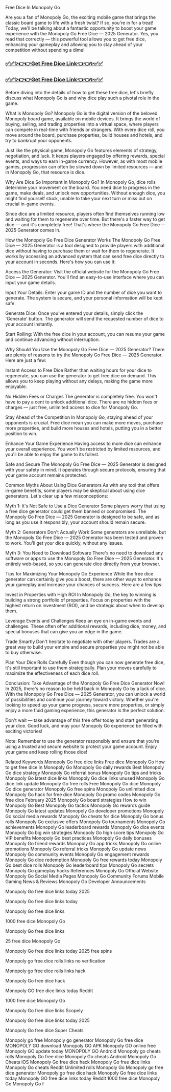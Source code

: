 Free Dice In Monopoly Go

Are you a fan of Monopoly Go, the exciting mobile game that brings the classic board game to life with a fresh twist? If so, you're in for a treat! Today, we'll be talking about a fantastic opportunity to boost your game experience with the Monopoly Go Free Dice — 2025 Generator. Yes, you read that correctly — this powerful tool allows you to get free dice, enhancing your gameplay and allowing you to stay ahead of your competition without spending a dime!

<h3><strong><a href="https://appbitly.com/lAMRu">✅✅✨👉👉Get Free Dice Link👈👈✨✅✅</a></strong></h3>

<h3><strong><a href="https://appbitly.com/lAMRu">✅✅✨👉👉Get Free Dice Link👈👈✨✅✅</a></strong></h3>

Before diving into the details of how to get these free dice, let's briefly discuss what Monopoly Go is and why dice play such a pivotal role in the game.

What is Monopoly Go? Monopoly Go is the digital version of the beloved Monopoly board game, available on mobile devices. It brings the world of buying, selling, and trading properties into a virtual space, where players can compete in real-time with friends or strangers. With every dice roll, you move around the board, purchase properties, build houses and hotels, and try to bankrupt your opponents.

Just like the physical game, Monopoly Go features elements of strategy, negotiation, and luck. It keeps players engaged by offering rewards, special events, and ways to earn in-game currency. However, as with most mobile games, progression can often be slowed down by limited resources — and in Monopoly Go, that resource is dice.

Why Are Dice So Important in Monopoly Go? In Monopoly Go, dice rolls determine your movement on the board. You need dice to progress in the game, make deals, and unlock new opportunities. Without enough dice, you might find yourself stuck, unable to take your next turn or miss out on crucial in-game events.

Since dice are a limited resource, players often find themselves running low and waiting for them to regenerate over time. But there's a faster way to get dice — and it's completely free! That's where the Monopoly Go Free Dice — 2025 Generator comes in.

How the Monopoly Go Free Dice Generator Works The Monopoly Go Free Dice — 2025 Generator is a tool designed to provide players with additional dice without having to purchase them or wait for them to regenerate. It works by accessing an advanced system that can send free dice directly to your account in seconds. Here's how you can use it:

Access the Generator: Visit the official website for the Monopoly Go Free Dice — 2025 Generator. You'll find an easy-to-use interface where you can input your game details.

Input Your Details: Enter your game ID and the number of dice you want to generate. The system is secure, and your personal information will be kept safe.

Generate Dice: Once you've entered your details, simply click the 'Generate' button. The generator will send the requested number of dice to your account instantly.

Start Rolling: With the free dice in your account, you can resume your game and continue advancing without interruption.

Why Should You Use the Monopoly Go Free Dice — 2025 Generator? There are plenty of reasons to try the Monopoly Go Free Dice — 2025 Generator. Here are just a few:

Instant Access to Free Dice Rather than waiting hours for your dice to regenerate, you can use the generator to get free dice on demand. This allows you to keep playing without any delays, making the game more enjoyable.

No Hidden Fees or Charges The generator is completely free. You won't have to pay a cent to unlock additional dice. There are no hidden fees or charges — just free, unlimited access to dice for Monopoly Go.

Stay Ahead of the Competition In Monopoly Go, staying ahead of your opponents is crucial. Free dice mean you can make more moves, purchase more properties, and build more houses and hotels, putting you in a better position to win.

Enhance Your Game Experience Having access to more dice can enhance your overall experience. You won't be restricted by limited resources, and you'll be able to enjoy the game to its fullest.

Safe and Secure The Monopoly Go Free Dice — 2025 Generator is designed with your safety in mind. It operates through secure protocols, ensuring that your game account remains protected.

Common Myths About Using Dice Generators As with any tool that offers in-game benefits, some players may be skeptical about using dice generators. Let's clear up a few misconceptions:

Myth 1: It's Not Safe to Use a Dice Generator Some players worry that using a free dice generator could get them banned or compromised. The Monopoly Go Free Dice — 2025 Generator is designed to be safe, and as long as you use it responsibly, your account should remain secure.

Myth 2: Generators Don't Actually Work Some generators are unreliable, but the Monopoly Go Free Dice — 2025 Generator has been tested and proven to work. You'll get your dice quickly, without any issues.

Myth 3: You Need to Download Software There's no need to download any software or apps to use the Monopoly Go Free Dice — 2025 Generator. It's entirely web-based, so you can generate dice directly from your browser.

Tips for Maximizing Your Monopoly Go Experience While the free dice generator can certainly give you a boost, there are other ways to enhance your gameplay and increase your chances of success. Here are a few tips:

Invest in Properties with High ROI In Monopoly Go, the key to winning is building a strong portfolio of properties. Focus on properties with the highest return on investment (ROI), and be strategic about when to develop them.

Leverage Events and Challenges Keep an eye on in-game events and challenges. These often offer additional rewards, including dice, money, and special bonuses that can give you an edge in the game.

Trade Smartly Don't hesitate to negotiate with other players. Trades are a great way to build your empire and secure properties you might not be able to buy otherwise.

Plan Your Dice Rolls Carefully Even though you can now generate free dice, it's still important to use them strategically. Plan your moves carefully to maximize the effectiveness of each dice roll.

Conclusion: Take Advantage of the Monopoly Go Free Dice Generator Now! In 2025, there's no reason to be held back in Monopoly Go by a lack of dice. With the Monopoly Go Free Dice — 2025 Generator, you can unlock a world of possibilities and continue your journey toward victory. Whether you're looking to speed up your game progress, secure more properties, or simply enjoy a more fluid gaming experience, this generator is the perfect solution.

Don't wait — take advantage of this free offer today and start generating your dice. Good luck, and may your Monopoly Go experience be filled with exciting victories!

Note: Remember to use the generator responsibly and ensure that you're using a trusted and secure website to protect your game account. Enjoy your game and keep rolling those dice!

Related Keywords Monopoly Go free dice links Free dice Monopoly Go How to get free dice in Monopoly Go Monopoly Go daily rewards Best Monopoly Go dice strategy Monopoly Go referral bonus Monopoly Go tips and tricks Monopoly Go latest dice links Monopoly Go dice links unused Monopoly Go dice link update Monopoly Go free rolls Free Monopoly Go dice Monopoly Go dice generator Monopoly Go free spins Monopoly Go unlimited dice Monopoly Go hack for free dice Monopoly Go promo codes Monopoly Go free dice February 2025 Monopoly Go board strategies How to win Monopoly Go Best Monopoly Go tactics Monopoly Go rewards guide Monopoly Go latest updates Monopoly Go developer promotions Monopoly Go social media rewards Monopoly Go cheats for dice Monopoly Go bonus rolls Monopoly Go exclusive offers Monopoly Go tournaments Monopoly Go achievements Monopoly Go leaderboard rewards Monopoly Go dice events Monopoly Go big win strategies Monopoly Go high score tips Monopoly Go VIP benefits Monopoly Go best practices Monopoly Go daily bonuses Monopoly Go friend rewards Monopoly Go app tricks Monopoly Go online promotions Monopoly Go referral tricks Monopoly Go update news Monopoly Go community events Monopoly Go engagement rewards Monopoly Go dice redemption Monopoly Go free rewards today Monopoly Go best dice rolls Monopoly Go leaderboard tips Monopoly Go secrets Monopoly Go gameplay hacks References Monopoly Go Official Website Monopoly Go Social Media Pages Monopoly Go Community Forums Mobile Gaming News & Reviews Monopoly Go Developer Announcements

Monopoly Go free dice links today 2025

Monopoly Go free dice links today

Monopoly Go free dice links

1000 free dice Monopoly Go

Monopoly Go free dice links

25 free dice Monopoly Go

Monopoly Go free dice links today 2025 free spins

Monopoly go free dice rolls links no verification

Monopoly go free dice rolls links hack

Monopoly Go free dice hack

Monopoly GO free dice links today Reddit

1000 free dice Monopoly Go

Monopoly Go free dice links Scopely

Monopoly Go free dice links today 2025

Monopoly Go free dice Super Cheats

Monopoly go free Monopoly go generator Monopoly Go free dice MONOPOLY GO download Monopoly GO APK Monopoly GO online free Monopoly GO update today MONOPOLY GO Android Monopoly go cheats rolls Monopoly Go free dice Monopoly Go cheats Android Monopoly Go Cheats iOS Monopoly Go free dice hack Monopoly Go free dice links Monopoly Go cheats Reddit Unlimited rolls Monopoly Go Monopoly go free dice generator Monopoly go free dice hack Monopoly Go free dice links today Monopoly GO free dice links today Reddit 1000 free dice Monopoly Go Monopoly Go f
